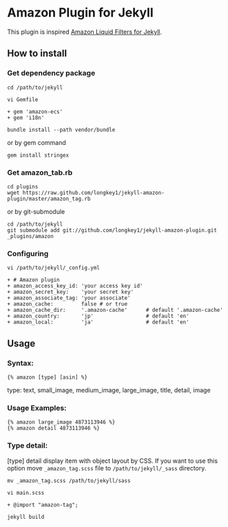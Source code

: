 # Amazon Plugin for Jekyll
This  plugin is inspired [Amazon Liquid Filters for Jekyll](http://base0.net/posts/amazon-liquid-filters-for-jekyll/).

## How to install

### Get dependency package

    cd /path/to/jekyll

    vi Gemfile

    + gem 'amazon-ecs'
    + gem 'i18n'

    bundle install --path vendor/bundle

or by gem command

    gem install stringex

### Get amazon_tab.rb

    cd plugins
    wget https://raw.github.com/longkey1/jekyll-amazon-plugin/master/amazon_tag.rb

or by git-submodule

    cd /path/to/jekyll
    git submodule add git://github.com/longkey1/jekyll-amazon-plugin.git _plugins/amazon

### Configuring

    vi /path/to/jekyll/_config.yml

    + # Amazon plugin
    + amazon_access_key_id: 'your access key id'
    + amazon_secret_key:    'your secret key'
    + amazon_associate_tag: 'your associate'
    + amazon_cache:         false # or true
    + amazon_cache_dir:     '.amazon-cache'      # default '.amazon-cache'
    + amazon_country:       'jp'                 # default 'en'
    + amazon_local:         'ja'                 # default 'en'

## Usage

### Syntax:

    {% amazon [type] [asin] %}

type: text, small_image, medium_image, large_image, title, detail, image

### Usage Examples:

    {% amazon large_image 4873113946 %}
    {% amazon detail 4873113946 %}

### Type detail:

[type] detail display item with object layout by CSS.
If you want to use this option move `_amazon_tag.scss` file to `/path/to/jekyll/_sass` directory.

    mv _amazon_tag.scss /path/to/jekyll/sass

    vi main.scss

    + @import "amazon-tag";

    jekyll build
